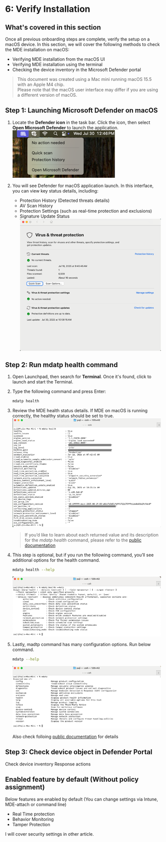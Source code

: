 # 6: Verify Installation

## What's covered in this section
Once all previous onboarding steps are complete, verify the setup on a macOS device. In this section, we will cover the following methods to check the MDE installation on macOS:
- Verifying MDE installation from the macOS UI
- Verifying MDE installation using the terminal
- Checking the device inventory in the Microsoft Defender portal

> This document was created using a Mac mini running macOS 15.5 with an Apple M4 chip.  
> Please note that the macOS user interface may differ if you are using a different version of macOS.

## Step 1: Launching Microsoft Defender on macOS

1.  Locate the **Defender icon** in the task bar.  Click the icon, then select **Open Microsoft Defender** to launch the application.  
   ![image alt](https://github.com/yujiaoMSFT/Microsoft-Defender-For-Endpoint/blob/31330673aa411c6f4395a21dca8d108142661c37/Images/macOS/MDEMacOS-UI1.png)

2. You will see Defender for macOS application launch. In this interface, you can view key status details, including:  
   -   Protection History (Detected threats details)
   -   AV Scan History
   -   Protection Settings (such as real-time protection and exclusions)
   -   Signature Update Status  
   ![image alt](https://github.com/yujiaoMSFT/Microsoft-Defender-For-Endpoint/blob/31330673aa411c6f4395a21dca8d108142661c37/Images/macOS/MDEMacOS-UI2.png)

## Step 2: Run mdatp health command

1.  Open Launchpad, then search for **Terminal**. Once it's found, click to launch and start the Terminal.
2.  Type the following command and press Enter:
    ```sh
    mdatp health
    ```
3.  Review the MDE health status details. If MDE on macOS is running correctly, the healthy status should be set to true.
    ![image alt](https://github.com/yujiaoMSFT/Microsoft-Defender-For-Endpoint/blob/4fbe5e76c8e8128aa2a6390d6db4c0fb20af52bf/Images/macOS/MDEmacOS-CLI1.png)
       > If you’d like to learn about each returned value and its description for the *mdatp health* command, please refer to the [public documentation](https://learn.microsoft.com/en-us/defender-endpoint/mac-health-status) 
4.  This step is optional, but if you run the following command, you’ll see additional options for the health command.   
    ```sh
    mdatp health --help
    ```
     ![image alt](https://github.com/yujiaoMSFT/Microsoft-Defender-For-Endpoint/blob/2b1b79e008d6081ed760683a624f7cbf7f2fd1fc/Images/macOS/MDEmacOS-CLI3.png)

5.  Lastly, madtp command has many configuration options. Run below command.
    ```sh
    mdatp --help
    ```
    ![image alt](https://github.com/yujiaoMSFT/Microsoft-Defender-For-Endpoint/blob/4fbe5e76c8e8128aa2a6390d6db4c0fb20af52bf/Images/macOS/MDEmacOS-CLI2.png)  

    Also check folloing [public documentation](https://learn.microsoft.com/en-us/defender-endpoint/mac-resources#configuring-from-the-command-line) for details    
    

## Step 3: Check device object in Defender Portal

Check device inventory
Response actions

## Enabled feature by default (Without policy assignment)

Below features are enabled by default (You can change settings via Intune, MDE-attach or command line)
- Real Time protection
- Behavior Monitoring
- Tamper Protection

I will cover security settings in other article.



